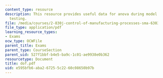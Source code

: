 ```yaml
---
content_type: resource
description: This resource provides useful data for anova during model fitting and
  testing.
file: /media/courses/2-830j-control-of-manufacturing-processes-sma-6303-spring-2008/e595bfb6aba267255c2260c08650b97b_dof.pdf
file_type: application/pdf
learning_resource_types:
- Exams
ocw_type: OCWFile
parent_title: Exams
parent_type: CourseSection
parent_uid: 527f1bbf-b4e5-ba9c-1c01-ae9938e0b362
resourcetype: Document
title: dof.pdf
uid: e595bfb6-aba2-6725-5c22-60c08650b97b
---
```

